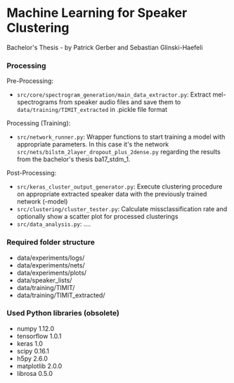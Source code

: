 # Machine Learning for Speaker Clustering
Bachelor's Thesis - by Patrick Gerber and Sebastian Glinski-Haefeli

### Processing

Pre-Processing:
- `src/core/spectrogram_generation/main_data_extractor.py`: Extract mel-spectrograms from speaker audio files and save them to `data/training/TIMIT_extracted` in .pickle file format

Processing (Training):
- `src/network_runner.py`: Wrapper functions to start training a model with appropriate parameters. In this case it's the network `src/nets/bilstm_2layer_dropout_plus_2dense.py` regarding the results from the bachelor's thesis ba17_stdm_1.

Post-Processing:
- `src/keras_cluster_output_generator.py`: Execute clustering procedure on appropriate extracted speaker data with the previously trained network (-model)
- `src/clustering/cluster_tester.py`: Calculate missclassification rate and optionally show a scatter plot for processed clusterings
- `src/data_analysis.py`: ....

### Required folder structure
* data/experiments/logs/
* data/experiments/nets/
* data/experiments/plots/
* data/speaker_lists/
* data/training/TIMIT/
* data/training/TIMIT_extracted/

### Used Python libraries (obsolete)
* numpy 1.12.0
* tensorflow 1.0.1
* keras 1.0
* scipy 0.16.1
* h5py 2.6.0
* matplotlib 2.0.0
* librosa 0.5.0
